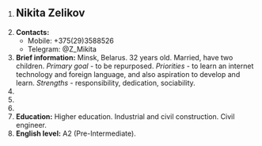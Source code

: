 1. ## **Nikita Zelikov**
1. **Contacts:**
   * Mobile: +375(29)3588526
   * Telegram: @Z_Mikita
1. **Brief information:** Minsk, Belarus. 32 years old. Married, have two children.
    *Primary goal* - to be repurposed. *Priorities* - to learn an internet technology and foreign language, and also     aspiration to develop and learn. *Strengths* - responsibility, dedication, sociability.
1. 
1. 
1. 
1. **Education:** Higher education. Industrial and civil construction. Civil engineer.
1. **English level:** A2 (Pre-Intermediate).